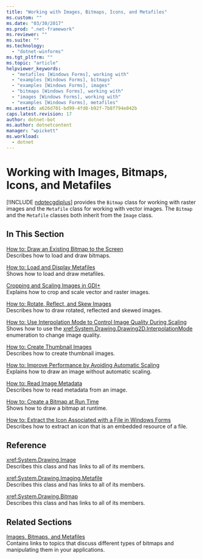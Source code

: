 ```yaml
---
title: "Working with Images, Bitmaps, Icons, and Metafiles"
ms.custom: ""
ms.date: "03/30/2017"
ms.prod: ".net-framework"
ms.reviewer: ""
ms.suite: ""
ms.technology: 
  - "dotnet-winforms"
ms.tgt_pltfrm: ""
ms.topic: "article"
helpviewer_keywords: 
  - "metafiles [Windows Forms], working with"
  - "examples [Windows Forms], bitmaps"
  - "examples [Windows Forms], images"
  - "bitmaps [Windows Forms], working with"
  - "images [Windows Forms], working with"
  - "examples [Windows Forms], metafiles"
ms.assetid: a626d701-bd99-4fd8-b92f-7b8f794e042b
caps.latest.revision: 17
author: dotnet-bot
ms.author: dotnetcontent
manager: "wpickett"
ms.workload: 
  - dotnet
---
```

# Working with Images, Bitmaps, Icons, and Metafiles
[!INCLUDE [ndptecgdiplus](../../../../includes/ndptecgdiplus-md.md)] provides the `Bitmap` class for working with raster images and the `Metafile` class for working with vector images. The `Bitmap` and the `Metafile` classes both inherit from the `Image` class.  
  
## In This Section  
 [How to: Draw an Existing Bitmap to the Screen](../../../../docs/framework/winforms/advanced/how-to-draw-an-existing-bitmap-to-the-screen.md)  
 Describes how to load and draw bitmaps.  
  
 [How to: Load and Display Metafiles](../../../../docs/framework/winforms/advanced/how-to-load-and-display-metafiles.md)  
 Shows how to load and draw metafiles.  
  
 [Cropping and Scaling Images in GDI+](../../../../docs/framework/winforms/advanced/cropping-and-scaling-images-in-gdi.md)  
 Explains how to crop and scale vector and raster images.  
  
 [How to: Rotate, Reflect, and Skew Images](../../../../docs/framework/winforms/advanced/how-to-rotate-reflect-and-skew-images.md)  
 Describes how to draw rotated, reflected and skewed images.  
  
 [How to: Use Interpolation Mode to Control Image Quality During Scaling](../../../../docs/framework/winforms/advanced/how-to-use-interpolation-mode-to-control-image-quality-during-scaling.md)  
 Shows how to use the <xref:System.Drawing.Drawing2D.InterpolationMode> enumeration to change image quality.  
  
 [How to: Create Thumbnail Images](../../../../docs/framework/winforms/advanced/how-to-create-thumbnail-images.md)  
 Describes how to create thumbnail images.  
  
 [How to: Improve Performance by Avoiding Automatic Scaling](../../../../docs/framework/winforms/advanced/how-to-improve-performance-by-avoiding-automatic-scaling.md)  
 Explains how to draw an image without automatic scaling.  
  
 [How to: Read Image Metadata](../../../../docs/framework/winforms/advanced/how-to-read-image-metadata.md)  
 Describes how to read metadata from an image.  
  
 [How to: Create a Bitmap at Run Time](../../../../docs/framework/winforms/advanced/how-to-create-a-bitmap-at-run-time.md)  
 Shows how to draw a bitmap at runtime.  
  
 [How to: Extract the Icon Associated with a File in Windows Forms](../../../../docs/framework/winforms/advanced/how-to-extract-the-icon-associated-with-a-file-in-windows-forms.md)  
 Describes how to extract an icon that is an embedded resource of a file.  
  
## Reference  
 <xref:System.Drawing.Image>  
 Describes this class and has links to all of its members.  
  
 <xref:System.Drawing.Imaging.Metafile>  
 Describes this class and has links to all of its members.  
  
 <xref:System.Drawing.Bitmap>  
 Describes this class and has links to all of its members.  
  
## Related Sections  
 [Images, Bitmaps, and Metafiles](../../../../docs/framework/winforms/advanced/images-bitmaps-and-metafiles.md)  
 Contains links to topics that discuss different types of bitmaps and manipulating them in your applications.
